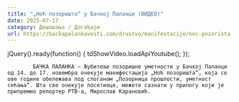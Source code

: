 ```yaml
---
title: "„Ноћ позоришта“ у Бачкој Паланци (ВИДЕО)"
date: 2025-07-17
category: Дешавања / Догађаји
url: https://backapalankavesti.com/drustvo/manifestacije/noc-pozorista-u-backoj-palanci-video/
---
```


jQuery().ready(function() {
                            tdShowVideo.loadApiYoutube(); 
                        });
                        
                    
            БАЧКА ПАЛАНКА – Љубитеље позоришне уметности у Бачкој Паланци од 14. до 17. новембра очекује манифестација „Ноћ позоришта“, која се ове године обележава под слоганом „Позорница прошлости, уметност сећања“. Шта све очекује посетиоце, можете сазнати у прилогу који је припремио репортер РТВ-а, Мирослав Карановић.
